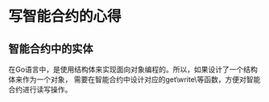 # 写智能合约的心得

## 智能合约中的实体

在Go语言中，是使用结构体来实现面向对象编程的。所以，如果设计了一个结构体来作为一个对象，
需要在智能合约中设计对应的get\write\等函数，方便对智能合约进行读写操作。